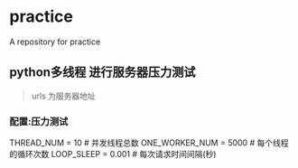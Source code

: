 # practice
A repository for practice

## python多线程 进行服务器压力测试
> urls 为服务器地址

>
### 配置:压力测试
THREAD_NUM = 10            # 并发线程总数
ONE_WORKER_NUM = 5000       # 每个线程的循环次数
LOOP_SLEEP = 0.001      # 每次请求时间间隔(秒)